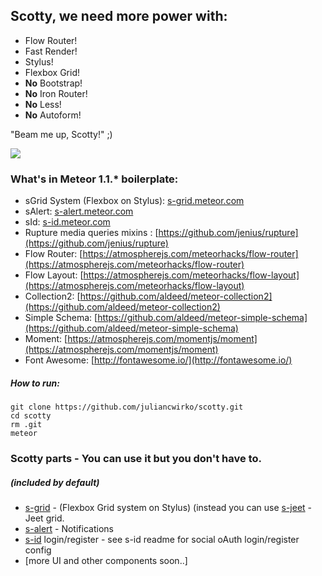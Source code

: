 ## Scotty, we need more power with:

- Flow Router!
- Fast Render!
- Stylus!
- Flexbox Grid!
- **No** Bootstrap!
- **No** Iron Router!
- **No** Less!
- **No** Autoform!

"Beam me up, Scotty!" ;)

![](https://i.imgflip.com/l909e.jpg)

### What's in Meteor 1.1.* boilerplate:

- sGrid System (Flexbox on Stylus): [s-grid.meteor.com](http://s-grid.meteor.com)
- sAlert: [s-alert.meteor.com](http://s-alert.meteor.com)
- sId: [s-id.meteor.com](http://s-id.meteor.com)
- Rupture media queries mixins : [https://github.com/jenius/rupture](https://github.com/jenius/rupture)
- Flow Router: [https://atmospherejs.com/meteorhacks/flow-router](https://atmospherejs.com/meteorhacks/flow-router)
- Flow Layout: [https://atmospherejs.com/meteorhacks/flow-layout](https://atmospherejs.com/meteorhacks/flow-layout)
- Collection2: [https://github.com/aldeed/meteor-collection2](https://github.com/aldeed/meteor-collection2)
- Simple Schema: [https://github.com/aldeed/meteor-simple-schema](https://github.com/aldeed/meteor-simple-schema)
- Moment: [https://atmospherejs.com/momentjs/moment](https://atmospherejs.com/momentjs/moment)
- Font Awesome: [http://fontawesome.io/](http://fontawesome.io/)

##### How to run:
````
git clone https://github.com/juliancwirko/scotty.git
cd scotty
rm .git
meteor
````

### Scotty parts - You can use it but you don't have to.
##### (included by default)
- [s-grid](http://s-grid.meteor.com) - (Flexbox Grid system on Stylus) (instead you can use [s-jeet](https://atmospherejs.com/juliancwirko/s-jeet) - Jeet grid.
- [s-alert](https://github.com/juliancwirko/meteor-s-alert) - Notifications
- [s-id](https://github.com/juliancwirko/meteor-s-id) login/register - see s-id readme for social oAuth login/register config
- [more UI and other components soon..]

